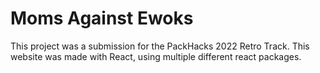 # Moms Against Ewoks
This project was a submission for the PackHacks 2022 Retro Track. This website was made with React, using multiple
different react packages. 
